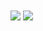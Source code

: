<div>
  <img align="center" src="https://github-readme-stats.vercel.app/api?username=nekoprog&show_icons=true&line_height=27&count_private=true&title_color=ffffff&text_color=c9cacc&icon_color=2bbc8a&bg_color=1d1f21"/>
  
  <img align="center" src="https://github-readme-stats.vercel.app/api/top-langs/?username=nekoprog&title_color=ffffff&text_color=c9cacc&icon_color=2bbc8a&bg_color=1d1f21"/>
</div>

<!--
### Hi there 👋


**nekoprog/nekoprog** is a ✨ _special_ ✨ repository because its `README.md` (this file) appears on your GitHub profile.

Here are some ideas to get you started:

- 🔭 I’m currently working on ...
- 🌱 I’m currently learning ...
- 👯 I’m looking to collaborate on ...
- 🤔 I’m looking for help with ...
- 💬 Ask me about ...
- 📫 How to reach me: ...
- 😄 Pronouns: ...
- ⚡ Fun fact: ...
-->
